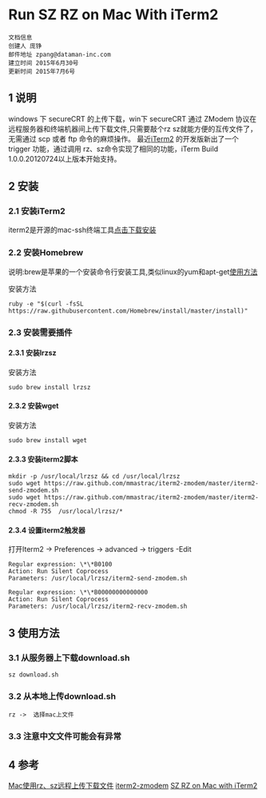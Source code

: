 # Run SZ RZ on Mac With iTerm2
    文档信息
    创建人 庞铮
    邮件地址 zpang@dataman-inc.com
    建立时间 2015年6月30号
    更新时间 2015年7月6号
## 1 说明
windows 下 secureCRT 的上传下载，win下 secureCRT 通过 ZModem 协议在远程服务器和终端机器间上传下载文件,只需要敲个rz sz就能方便的互传文件了，无需通过 scp 或者 ftp 命令的麻烦操作。
最近[iTerm2](http://www.iterm2.com/#/section/downloads) 的开发版新出了一个 trigger 功能，通过调用 rz、sz命令实现了相同的功能，iTerm Build 1.0.0.20120724以上版本开始支持。
## 2 安装
###  2.1 安装iTerm2
iterm2是开源的mac-ssh终端工具[点击下载安装](http://www.iterm2.com/downloads.html)
###  2.2 安装Homebrew
说明:brew是苹果的一个安装命令行安装工具,类似linux的yum和apt-get[使用方法](http://brew.sh/index_zh-cn.html)

安装方法
    
    ruby -e "$(curl -fsSL https://raw.githubusercontent.com/Homebrew/install/master/install)"
### 2.3 安装需要插件
#### 2.3.1 安装lrzsz
安装方法

    sudo brew install lrzsz

#### 2.3.2 安装wget
安装方法
    
    sudo brew install wget
    
#### 2.3.3 安装iterm2脚本
    mkdir -p /usr/local/lrzsz && cd /usr/local/lrzsz
    sudo wget https://raw.github.com/mmastrac/iterm2-zmodem/master/iterm2-send-zmodem.sh
    sudo wget https://raw.github.com/mmastrac/iterm2-zmodem/master/iterm2-recv-zmodem.sh
    chmod -R 755  /usr/local/lrzsz/*
#### 2.3.4 设置iterm2触发器
打开Iterm2 → Preferences → advanced → triggers -Edit

    Regular expression: \*\*B0100
    Action: Run Silent Coprocess
    Parameters: /usr/local/lrzsz/iterm2-send-zmodem.sh
 
    Regular expression: \*\*B00000000000000
    Action: Run Silent Coprocess
    Parameters: /usr/local/lrzsz/iterm2-recv-zmodem.sh
## 3 使用方法
### 3.1 从服务器上下载download.sh
    sz download.sh
### 3.2 从本地上传download.sh
    rz ->  选择mac上文件
### 3.3 注意中文文件可能会有异常
## 4 参考
[Mac使用rz、sz远程上传下载文件](http://www.ipython.me/other/mac-using-lrzsz.html)
[iterm2-zmodem](https://github.com/mmastrac/iterm2-zmodem)
[SZ RZ on Mac with iTerm2](http://www.libiao.name/SZ-RZ-on-Mac-with-iTerm2.html)
